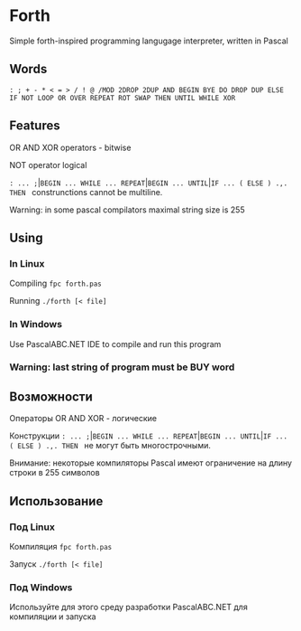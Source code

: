 # Forth
Simple forth-inspired programming langugage interpreter, written in Pascal
## Words
`: ; + - * < = > / ! @ /MOD 2DROP 2DUP AND BEGIN BYE DO DROP DUP ELSE IF NOT LOOP OR OVER REPEAT ROT SWAP THEN UNTIL WHILE XOR`
## Features
OR AND XOR operators - bitwise

NOT operator logical

`: ... ;`|`BEGIN ... WHILE ... REPEAT`|`BEGIN ... UNTIL`|`IF ... ( ELSE ) .,. THEN ` construnctions cannot be multiline.

Warning: in some pascal compilators maximal string size is 255

## Using
### In Linux
Compiling `fpc forth.pas`

Running   `./forth [< file]`

### In Windows

Use PascalABC.NET IDE to compile and run this program

### Warning: last string of program must be BUY word

## Возможности
Операторы OR AND XOR - логические

Конструкции `: ... ;`|`BEGIN ... WHILE ... REPEAT`|`BEGIN ... UNTIL`|`IF ... ( ELSE ) .,. THEN ` не могут быть многострочными.

Внимание: некоторые компиляторы Pascal имеют ограничение на длину строки в 255 символов

## Использование
### Под Linux
Компиляция `fpc forth.pas`

Запуск `./forth [< file]`

### Под Windows

Используйте для этого среду разработки PascalABC.NET для компиляции и запуска
